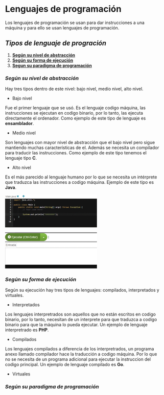 # Lenguajes de programación
Los lenguajes de programación se usan para dar instrucciones a una máquina y para ello se usan lenguajes de programación.

## _Tipos de lenguaje de progración_

  1. [**Según su nivel de abstracción**](#según-su-nivel-de-abstracción)
  2. [**Según su forma de ejecución**](#según-su-forma-de-ejecución)
  3. [**Segun su paradigma de programación**](#según-su-paradigma-de-programación)
  
### _Según su nivel de abstracción_
Hay tres tipos dentro de este nivel: bajo nivel, medio nivel, alto nivel.

  - Bajo nivel
  
  Fue el primer lenguaje que se usó. Es el lenguaje codigo máquina, las instrucciones se ejecutan en codigo binario, por lo tanto, las ejecuta directamente el ordenador.
  Como ejemplo de este tipo de lenguaje es **ensamblador**.
  - Medio nivel
  
  Son lenguajes con mayor nivel de abstracción que el bajo nivel pero sigue mantiendo muchas características de el. Además se necesita un compilador para     traducir las instrucciones.
  Como ejemplo de este tipo tenemos el lenguaje tipo **C**.
  - Alto nivel
  
  Es el más parecido al lenguaje humano por lo que se necesita un intérprete que traduzca las instrucciones a codigo máquina.
  Ejemplo de este tipo es **Java**.
  
  ![codigo_java](https://github.com/alvarojimeenez/lenguajes_programacion/blob/main/gif_java.gif)
  
  ![codigo_java2](https://github.com/alvarojimeenez/lenguajes_programacion/blob/main/gif_java2.gif)

### _Según su forma de ejecución_
Según su ejecución hay tres tipos de lenguajes: compilados, interpretados y virtuales.
  
  - Interpretados
  
  Los lenguajes interpretrados son aquellos que no están escritos en codigo binario, por lo tanto, necesitan de un interprete para que traduzca a codigo
  binario para que la máquina lo pueda ejecutar. Un ejemplo de lenguaje interpretrado es **PHP**.
  - Compilados 
  
  Los lenguajes compilados a diferencia de los interpretrados, un programa anexo llamado compilador hace la traducción a codigo máquina. Por lo que no se necesita de un programa adicional para ejecutar la instruccion del codigo principal. Un ejemplo de lenguaje compilado es **Go**.
  - Virtuales
  
  
 

### _Según su paradigma de programación_

